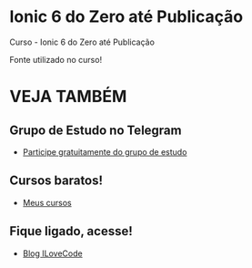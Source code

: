 # Ionic 6 do Zero até Publicação
Curso - Ionic 6 do Zero até Publicação

Fonte utilizado no curso!

# VEJA TAMBÉM
## Grupo de Estudo no Telegram
- [Participe gratuitamente do grupo de estudo](https://t.me/blogilovecode)

## Cursos baratos!
- [Meus cursos](https://olha.la/cursos)

## Fique ligado, acesse!
- [Blog ILoveCode](https://olha.la/ilovecode)


